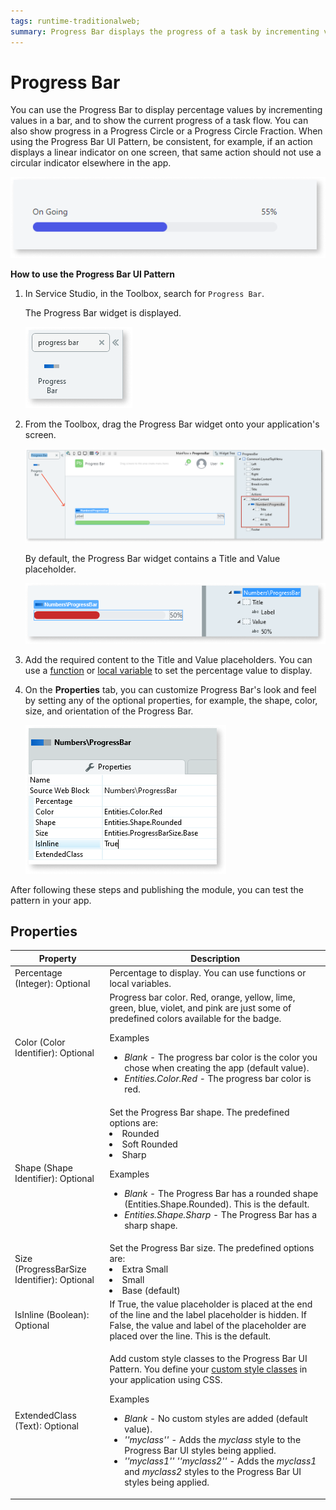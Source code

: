 ```yaml
---
tags: runtime-traditionalweb; 
summary: Progress Bar displays the progress of a task by incrementing values in a bar.
---
```


# Progress Bar

You can use the Progress Bar to display percentage values by incrementing values in a bar, and to show the current progress of a task flow. You can also show progress in a Progress Circle or a Progress Circle Fraction. When using the Progress Bar UI Pattern, be consistent, for example, if an action displays a linear indicator on one screen, that same action should not use a circular indicator elsewhere in the app. 

![](<images/progressbar-1.png>)

**How to use the Progress Bar UI Pattern**

1. In Service Studio, in the Toolbox, search for `Progress Bar`. 

    The Progress Bar widget is displayed.

    ![](<images/progressbar-2-ss.png>)

1. From the Toolbox, drag the Progress Bar widget onto your application's screen.

    ![](<images/progressbar-3-ss.png>)

    By default, the Progress Bar widget contains a Title and Value placeholder. 

    ![](<images/progressbar-4-ss.png>)

1. Add the required content to the Title and Value placeholders. You can use a [function](../../../../../ref/lang/auto/builtinfunctions.md) or [local variable](<../../../../../ref/lang/auto/Class.Local Variable.final.md>) to set the percentage value to display.

1. On the **Properties** tab, you can customize Progress Bar's look and feel by setting any of the optional properties, for example, the shape, color, size, and orientation of the Progress Bar.

    ![](<images/progressbar-5-ss.png>)

After following these steps and publishing the module, you can test the pattern in your app. 

## Properties

| **Property** |  **Description** |  
|---|---|
| Percentage (Integer): Optional  |  Percentage to display. You can use functions or local variables. | 
| Color (Color Identifier): Optional  | Progress bar color. Red, orange, yellow, lime, green, blue, violet, and pink are just some of predefined colors available for the badge. <p>Examples <ul><li>_Blank_ - The progress bar color  is the color you chose when creating the app (default value).</li><li>_Entities.Color.Red_ - The progress bar color is red.</li></ul></p>  
| Shape (Shape Identifier): Optional  |  Set the Progress Bar shape. The predefined options are: <li>Rounded</li><li> Soft Rounded </li> <li>Sharp</li><p>Examples</p><ul><li>_Blank_ - The Progress Bar has a rounded shape (Entities.Shape.Rounded). This is the default. </li><li>_Entities.Shape.Sharp_ - The Progress Bar has a sharp shape.</li></ul>| 
| Size (ProgressBarSize Identifier): Optional  |  Set the Progress Bar size. The predefined options are: <li>Extra Small</li><li>Small</li> <li>Base (default)</li>|  
| IsInline (Boolean): Optional  | If True, the value placeholder is placed at the end of the line and the label placeholder is hidden. If False, the value and label of the placeholder are placed over the line. This is the default.|
| ExtendedClass (Text): Optional  | <p>Add custom style classes to the Progress Bar UI Pattern. You define your [custom style classes](../../../../../develop/ui/look-feel/css.md) in your application using CSS.</p> <p>Examples <ul><li>_Blank_ - No custom styles are added (default value).</li><li>_''myclass''_ - Adds the _myclass_ style to the Progress Bar UI styles being applied.</li><li>_''myclass1'' ''myclass2''_ - Adds the _myclass1_ and _myclass2_ styles to the Progress Bar UI styles being applied.</li></ul></p> |


